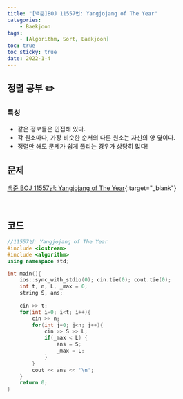 ```yaml
---
title: "[백준]BOJ 11557번: Yangjojang of The Year"
categories:
    - Baekjoon
tags:
    - [Algorithm, Sort, Baekjoon]
toc: true
toc_sticky: true
date: 2022-1-4
---
```



## 정렬 공부 ✏️

### 특성
- 같은 정보들은 인접해 있다.
- 각 원소마다, 가장 비슷한 순서의 다른 원소는 자신의 양 옆이다.
- 정렬만 해도 문제가 쉽게 풀리는 경우가 상당히 많다!


## 문제

[백준 BOJ 11557번: Yangjojang of The Year](https://www.acmicpc.net/problem/11557){:target="_blank"}


<br>

## 코드

```cpp
//11557번: Yangjojang of The Year
#include <iostream>
#include <algorithm>
using namespace std;

int main(){
    ios::sync_with_stdio(0); cin.tie(0); cout.tie(0);
    int t, n, L, _max = 0;
    string S, ans;
    
    cin >> t;
    for(int i=0; i<t; i++){
        cin >> n;
        for(int j=0; j<n; j++){
            cin >> S >> L;
            if(_max < L) {
                ans = S;
                _max = L;
            }
        }
        cout << ans << '\n';
    }
    return 0;
}
``` 